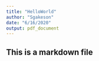 ```yaml
---
title: "HelloWorld"
author: "Sgakeson"
date: "6/16/2020"
output: pdf_document
---
```



## This is a markdown file

